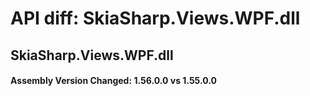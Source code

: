 # API diff: SkiaSharp.Views.WPF.dll

## SkiaSharp.Views.WPF.dll

<h4>Assembly Version Changed: 1.56.0.0 vs 1.55.0.0</h4>
